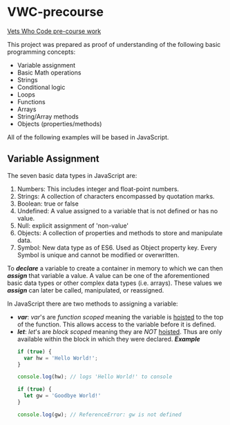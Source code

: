 # VWC-precourse
[Vets Who Code pre-course work](https://dev.to/vetswhocode/vets-who-code-pre-work-1gld)

This project was prepared as proof of understanding of the following basic programming concepts:
* Variable assignment
* Basic Math operations
* Strings
* Conditional logic
* Loops
* Functions
* Arrays
* String/Array methods
* Objects (properties/methods)

All of the following examples will be based in JavaScript.
## Variable Assignment

The seven basic data types in JavaScript are:
1. Numbers: This includes integer and float-point numbers.
2. Strings: A collection of characters encompassed by quotation marks.
3. Boolean: true or false
4. Undefined: A value assigned to a variable that is not defined or has no value.
5. Null: explicit assignment of 'non-value'
6. Objects: A collection of properties and methods to store and manipulate data.
7. Symbol: New data type as of ES6. Used as Object property key. Every Symbol is unique and cannot be modified or overwritten.

To ***declare*** a variable to create a container in memory to which we can then ***assign*** that variable a value. A value can be one of the aforementioned
basic data types or other complex data types (i.e. arrays). These values we ***assign*** can later be called, manipulated, or reassigned.

In JavaScript there are two methods to assigning a variable:
* _**var**_:  _var_'s are *function scoped* meaning the variable is [hoisted] to the top of the function. This allows access to the variable before it is defined.
* _**let**_: _let_'s are *block scoped* meaning they are *NOT* [hoisted]. Thus are only available within the block in which they were declared.
***Example***
    ``` javascript
    if (true) {
      var hw = 'Hello World!';
    }

    console.log(hw); // logs 'Hello World!' to console

    if (true) {
      let gw = 'Goodbye World!'
    }

    console.log(gw); // ReferenceError: gw is not defined
    ```

[hoisted]: https://developer.mozilla.org/en-US/docs/Glossary/Hoisting